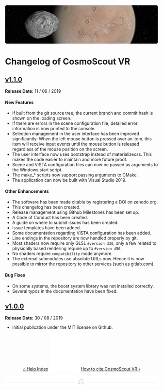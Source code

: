 <p align="center"> 
  <img src ="img/banner-phobos.jpg" />
</p>

# Changelog of CosmoScout VR

## [v1.1.0](https://github.com/cosmoscout/cosmoscout-vr/releases)

**Release Date:** 11 / 09 / 2019

#### New Features

* If built from the git source tree, the current branch and commit hash is shown on the loading screen.
* If there are errors in the scene configuration file, detailed error information is now printed to the console.
* Selection management in the user interface has been improved significantly: 
When the left mouse button is pressed over an item, this item will receive input events until the mouse button is released regardless of the mouse position on the screen.
* The user interface now uses bootstrap instead of materializecss. This makes the code easier to maintain and more future proof.
* Scene and ViSTA configuration files can now be passed as arguments to the Windows start script.
* The make_* scripts now support passing arguments to CMake.
* The application can now be built with Visual Studio 2019.

#### Other Enhancements

* The software has been made citable by registering a DOI on zenodo.org.
* This changelog has been created.
* Release management using Github Milestones has been set up.
* A Code of Conduct has been created.
* A guide on where to submit issues has been created.
* Issue templates have been added.
* Some documentation regarding ViSTA configuration has been added.
* Line endings in the repository are now handled properly by git.
* Most shaders now require only GLSL `#version 330`, only a few related to physically based rendering require up to `#version 450`.
* No shaders require `compatibility` mode anymore.
* The external submodules use absolute URLs now. Hence it is now possible to mirror the repository to other services (such as gitlab.com).

#### Bug Fixes

* On some systems, the boost system library was not installed correctly.
* Several typos in the documentation have been fixed.

## [v1.0.0](https://github.com/cosmoscout/cosmoscout-vr/releases)

**Release Date:** 30 / 08 / 2019

* Initial publication under the MIT license on Github.

<p align="center">
  <a href="README.md">&#8962; Help Index</a>
  <img src ="img/nav-vspace.svg"/>
  <a href="citation.md">How to cite CosmoScout VR &rsaquo;</a>
</p>

<p align="center"><img src ="img/hr.svg"/></p>
